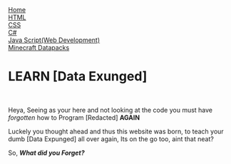 <html>
<head>
    <title>Learn ya [redacted]</title>
    <link href="pain.css" rel="stylesheet">
</head>
<body>
    <div class="sidebar">
        <a class="active" href="html/home.html">Home</a>
        <br>
        <a href="html/home.html">HTML</a>
        <br>
        <a href="css/home.html">CSS</a>
        <br>
        <a href="csharp/home.html">C#</a>
        <br>
        <a href="jsweb/home.html">Java Script(Web Development)</a>
        <br>
        <a href="mida/home.html">Minecraft Datapacks</a>
    </div>
    <div class="content">
        <h1>LEARN [Data Exunged]</h1>
        <br>
        <p>Heya, Seeing as your here and not looking at the code you must have <em>forgotten</em> how to Program [Redacted] <strong>AGAIN</strong></p>
        <p>Luckely you thought ahead and thus this website was born, to teach your dumb [Data Expunged] all over again, Its on the go too, aint that neat?</p>
        <p>So, <strong><em>What did you Forget?</em></strong></p>
    </div>
</body>
</html>
